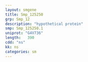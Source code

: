 ```yaml
---
layout: smgene
title: Smp_125250
grp: Smp_12
description: "hypothetical protein"
smp: Smp_125250.1
uniprot: "G4V736"
length:   390
cdd: "ns"
kk: ns
categories: sm
---
```

